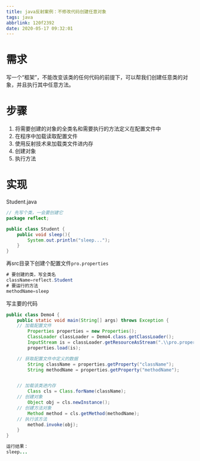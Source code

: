 ```yaml
---
title: java反射案例：不修改代码创建任意对象
tags: java
abbrlink: 120f2392
date: 2020-05-17 09:32:01
---
```


# 需求
写一个“框架”，不能改变该类的任何代码的前提下，可以帮我们创建任意类的对象，并且执行其中任意方法。

# 步骤
1. 将需要创建的对象的全类名和需要执行的方法定义在配置文件中
2. 在程序中加载读取配置文件
3. 使用反射技术来加载类文件进内存
4. 创建对象
5. 执行方法

# 实现
Student.java
```java
// 先写个类，一会要创建它
package reflect;

public class Student {
    public void sleep(){
        System.out.println("sleep...");
    }
}
```
再src目录下创建个配置文件`pro.properties`
```java
# 要创建的类，写全类名
className=reflect.Student
# 要运行的方法
methodName=sleep
```
写主要的代码
```java
public class Demo4 {
    public static void main(String[] args) throws Exception {
	// 加载配置文件
        Properties properties = new Properties();
        ClassLoader classLoader = Demo4.class.getClassLoader();
        InputStream is = classLoader.getResourceAsStream(".\\pro.properties");
        properties.load(is);

	// 获取配置文件中定义的数据
        String className = properties.getProperty("className");
        String methodName = properties.getProperty("methodName");


	// 加载该类进内存
        Class cls = Class.forName(className);
	// 创建对象
        Object obj = cls.newInstance();
	// 创建方法对象
        Method method = cls.getMethod(methodName);
	// 执行该方法
        method.invoke(obj);
    }
}

运行结果：
sleep...
```